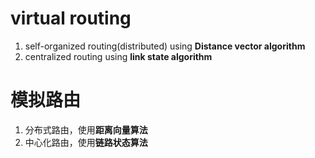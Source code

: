 # virtual routing

1. self-organized routing(distributed) using **Distance vector algorithm**
2. centralized routing using **link state algorithm**

# 模拟路由

1. 分布式路由，使用**距离向量算法**
2. 中心化路由，使用**链路状态算法**